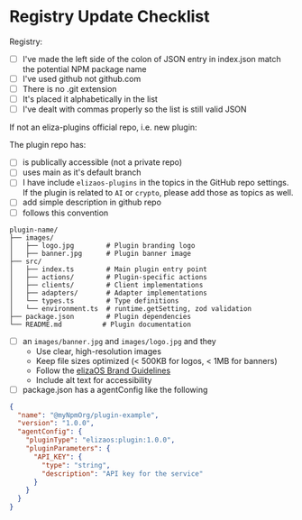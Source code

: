 # Registry Update Checklist

Registry:
- [ ] I've made the left side of the colon of JSON entry in index.json match the potential NPM package name
- [ ] I've used github not github.com
- [ ] There is no .git extension
- [ ] It's placed it alphabetically in the list
- [ ] I've dealt with commas properly so the list is still valid JSON

If not an eliza-plugins official repo, i.e. new plugin: 

The plugin repo has:
- [ ] is publically accessible (not a private repo)
- [ ] uses main as it's default branch
- [ ] I have include `elizaos-plugins` in the topics in the GitHub repo settings. If the plugin is related to `AI` or `crypto`, please add those as topics as well.
- [ ] add simple description in github repo
- [ ] follows this convention
```
plugin-name/
├── images/
│   ├── logo.jpg        # Plugin branding logo
│   ├── banner.jpg      # Plugin banner image
├── src/
│   ├── index.ts        # Main plugin entry point
│   ├── actions/        # Plugin-specific actions
│   ├── clients/        # Client implementations
│   ├── adapters/       # Adapter implementations
│   └── types.ts        # Type definitions
│   └── environment.ts  # runtime.getSetting, zod validation
├── package.json        # Plugin dependencies
└── README.md          # Plugin documentation
```
- [ ] an `images/banner.jpg` and `images/logo.jpg` and they
  - Use clear, high-resolution images
  - Keep file sizes optimized (< 500KB for logos, < 1MB for banners)
  - Follow the [elizaOS Brand Guidelines](https://github.com/elizaOS/brandkit)
  - Include alt text for accessibility
- [ ] package.json has a agentConfig like the following
```json
{
  "name": "@myNpmOrg/plugin-example",
  "version": "1.0.0",
  "agentConfig": {
    "pluginType": "elizaos:plugin:1.0.0",
    "pluginParameters": {
      "API_KEY": {
        "type": "string",
        "description": "API key for the service"
      }
    }
  }
}
```

<!-- If you are on Discord, please join https://discord.gg/elizaOS and state your Discord username here for the contributor role and join us in #development-feed -->
<!--
## Discord username

-->

